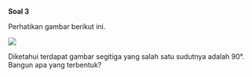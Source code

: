 **Soal 3**

Perhatikan gambar berikut ini.

![](resource:assets/md/materi_4/4.4.png "")

Diketahui terdapat gambar segitiga yang salah satu sudutnya adalah 90°. Bangun apa yang terbentuk?